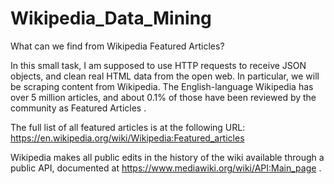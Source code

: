 # Wikipedia_Data_Mining
What can we find from Wikipedia Featured Articles?

In this small task, I am supposed to use HTTP requests to receive JSON objects, and clean real
HTML data from the open web. In particular, we will be scraping content from Wikipedia. The
English-language Wikipedia has over 5 million articles, and about 0.1% of those have been reviewed
by the community as Featured Articles . 

The full list of all featured articles is at the following URL:
https://en.wikipedia.org/wiki/Wikipedia:Featured_articles

Wikipedia makes all public edits in the history of the wiki available through a public API, documented
at https://www.mediawiki.org/wiki/API:Main_page .
